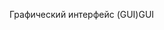 <span data-ttu-id="ee3a1-101">Графический интерфейс (GUI)</span><span class="sxs-lookup"><span data-stu-id="ee3a1-101">GUI</span></span>